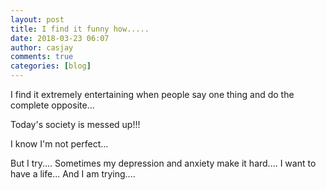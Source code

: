 ```yaml
---
layout: post
title: I find it funny how.....
date: 2018-03-23 06:07
author: casjay
comments: true
categories: [blog]
---
```


I find it extremely entertaining when people say one thing and do the complete opposite...  
  
Today's society is messed up!!!  
  
I know I'm not perfect...  
  
But I try.... Sometimes my depression and anxiety make it hard.... I want to have a life... And I am trying....  
